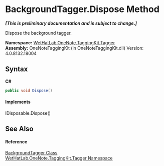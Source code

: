 # BackgroundTagger.Dispose Method 
 _**\[This is preliminary documentation and is subject to change.\]**_

Dispose the background tagger.

**Namespace:**&nbsp;<a href="bf353949-2ab8-bf1a-9a78-ce64949f480c">WetHatLab.OneNote.TaggingKit.Tagger</a><br />**Assembly:**&nbsp;OneNoteTaggingKit (in OneNoteTaggingKit.dll) Version: 4.0.8132.18004

## Syntax

**C#**<br />
``` C#
public void Dispose()
```


#### Implements
IDisposable.Dispose()<br />

## See Also


#### Reference
<a href="0f08eb11-e519-8ed6-2739-ec50a42a4c5b">BackgroundTagger Class</a><br /><a href="bf353949-2ab8-bf1a-9a78-ce64949f480c">WetHatLab.OneNote.TaggingKit.Tagger Namespace</a><br />